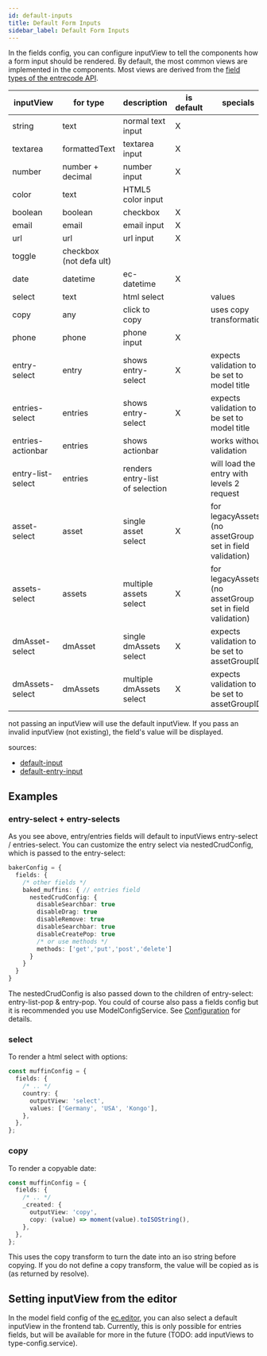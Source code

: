 ```yaml
---
id: default-inputs
title: Default Form Inputs
sidebar_label: Default Form Inputs
---
```


In the fields config, you can configure inputView to tell the components how a form input should be rendered. By default, the most common views are implemented in the components.
Most views are derived from the [field types of the entrecode API](https://doc.entrecode.de/data_manager/#types).

| inputView         | for type                | description                     | is default | specials                                                 |
| ----------------- | ----------------------- | ------------------------------- | ---------- | -------------------------------------------------------- |
| string            | text                    | normal text input               | X          |
| textarea          | formattedText           | textarea input                  | X          |
| number            | number + decimal        | number input                    | X          |
| color             | text                    | HTML5 color input               |            |
| boolean           | boolean                 | checkbox                        | X          |
| email             | email                   | email input                     | X          |
| url               | url                     | url input                       | X          |
| toggle            | checkbox (not defa ult) |                                 |
| date              | datetime                | ec-datetime                     | X          |
| select            | text                    | html select                     |            | values                                                   |
| copy              | any                     | click to copy                   |            | uses copy transformation                                 |
| phone             | phone                   | phone input                     | X          |                                                          |
| entry-select      | entry                   | shows entry-select              | X          | expects validation to be set to model title              | can pass nestedCrudConfig |
| entries-select    | entries                 | shows entry-select              | X          | expects validation to be set to model title              | can pass nestedCrudConfig |
| entries-actionbar | entries                 | shows actionbar                 |            | works without validation                                 |
| entry-list-select | entries                 | renders entry-list of selection |            | will load the entry with levels 2 request                |
| asset-select      | asset                   | single asset select             | X          | for legacyAssets (no assetGroup set in field validation) |
| assets-select     | assets                  | multiple assets select          | X          | for legacyAssets (no assetGroup set in field validation) |
| dmAsset-select    | dmAsset                 | single dmAssets select          | X          | expects validation to be set to assetGroupID             |
| dmAssets-select   | dmAssets                | multiple dmAssets select        | X          | expects validation to be set to assetGroupID             |

not passing an inputView will use the default inputView. If you pass an invalid inputView (not existing), the field's value will be displayed.

sources:

- [default-input](https://github.com/entrecode/ec.components/blob/master/packages/ui/src/lib/form/default-input/default-input.component.html)
- [default-entry-input](https://github.com/entrecode/ec.components/blob/master/packages/data/src/lib/entry-form/default-entry-input.component.html)

## Examples

### entry-select + entry-selects

As you see above, entry/entries fields will default to inputViews entry-select / entries-select. You can customize the entry select via nestedCrudConfig, which is passed to the entry-select:

```ts
bakerConfig = {
  fields: {
    /* other fields */
    baked_muffins: { // entries field
      nestedCrudConfig: {
        disableSearchbar: true
        disableDrag: true
        disableRemove: true
        disableSearchbar: true
        disableCreatePop: true
        /* or use methods */
        methods: ['get','put','post','delete']
      }
    }
  }
}
```

The nestedCrudConfig is also passed down to the children of entry-select: entry-list-pop & entry-pop. You could of course also pass a fields config but it is recommended you use ModelConfigService. See [Configuration](configuration#by-modelconfigservice) for details.

### select

To render a html select with options:

```ts
const muffinConfig = {
  fields: {
    /* .. */
    country: {
      outputView: 'select',
      values: ['Germany', 'USA', 'Kongo'],
    },
  },
};
```

### copy

To render a copyable date:

```ts
const muffinConfig = {
  fields: {
    /* .. */
    _created: {
      outputView: 'copy',
      copy: (value) => moment(value).toISOString(),
    },
  },
};
```

This uses the copy transform to turn the date into an iso string before copying. If you do not define a copy transform, the value will be copied as is (as returned by resolve).

## Setting inputView from the editor

In the model field config of the [ec.editor](https://e.entrecode.de), you can also select a default inputView in the frontend tab. Currently, this is only possible for entries fields, but will be available for more in the future (TODO: add inputViews to type-config.service).
